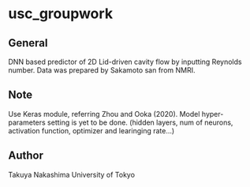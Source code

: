 # usc_groupwork
## General
DNN based predictor of 2D Lid-driven cavity flow by inputting Reynolds number.
Data was prepared by Sakamoto san from NMRI.
## Note
Use Keras module, referring Zhou and Ooka (2020).
Model hyper-parameters setting is yet to be done.
(hidden layers, num of neurons, activation function, optimizer and learinging rate...)
## Author
Takuya Nakashima
University of Tokyo
